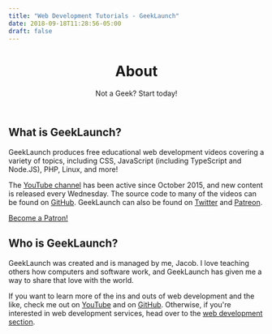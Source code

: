 ```yaml
---
title: "Web Development Tutorials - GeekLaunch"
date: 2018-09-18T11:28:56-05:00
draft: false
---
```


<header>
    <h1>About</h1>
    <p>Not a Geek? Start today!</p>
</header>
<section>
    <h2>What is GeekLaunch?</h2>
    <p>
        GeekLaunch produces free educational web development videos covering a variety of topics, including CSS, JavaScript (including TypeScript and Node.JS), PHP, Linux, and more!
    </p>
    <p>
        The <a href="https://www.youtube.com/c/GeekLaunch?sub_confirmation=1">YouTube channel</a> has been active since October 2015, and new content is released every Wednesday. The source code to many of the videos can be found on <a href="https://github.com/GeekLaunch">GitHub</a>. GeekLaunch can also be found on <a href="https://twitter.com/Geek_Launch">Twitter</a> and <a href="https://www.patreon.com/GeekLaunch">Patreon</a>. 
    </p>
    <p>
        <a href="https://www.patreon.com/bePatron?u=2442283">Become a Patron!</a>
    </p>
</section>
<section>
    <h2>Who is GeekLaunch?</h2>
    <p>
        GeekLaunch was created and is managed by me, Jacob. I love teaching others how computers and software work, and GeekLaunch has given me a way to share that love with the world.
    </p>
    <p>
        If you want to learn more of the ins and outs of web development and the like, check me out on <a href="https://www.youtube.com/c/GeekLaunch?sub_confirmation=1">YouTube</a> and on <a href="https://github.com/GeekLaunch">GitHub</a>.
        Otherwise, if you're interested in web development services, head over to the <a href="/web-development">web development section</a>.
    </p>
</section>

